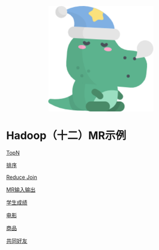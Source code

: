 <p align="center">
    <img width="280px" src="image/konglong/m12.png" >
</p>

# Hadoop（十二）MR示例

[TopN](https://www.cnblogs.com/qingyunzong/p/8584933.html)

[排序](https://www.cnblogs.com/qingyunzong/p/8584775.html)

[Reduce Join](https://www.cnblogs.com/qingyunzong/p/8585170.html)

[MR输入输出](https://www.cnblogs.com/qingyunzong/p/8615013.html)

[学生成绩](https://www.cnblogs.com/qingyunzong/p/8616480.html)

[电影](https://www.cnblogs.com/qingyunzong/p/8619607.html)

[商品](https://www.cnblogs.com/qingyunzong/p/8639414.html)

[共同好友](https://www.cnblogs.com/qingyunzong/p/8616476.html)
